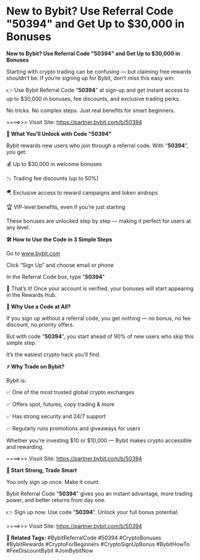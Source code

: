 # New to Bybit? Use Referral Code "50394" and Get Up to $30,000 in Bonuses

**New to Bybit? Use Referral Code "50394" and Get Up to $30,000 in Bonuses**

Starting with crypto trading can be confusing — but claiming free rewards shouldn’t be. If you’re signing up for Bybit, don’t miss this easy win:

👉 Use Bybit Referral Code "**50394**" at sign-up and get instant access to up to $30,000 in bonuses, fee discounts, and exclusive trading perks.

No tricks. No complex steps. Just real benefits for smart beginners.

====>>> Vissit Site: https://partner.bybit.com/b/50394

**🎁 What You’ll Unlock with Code "50394"**

Bybit rewards new users who join through a referral code. With "**50394**", you get:

💰 Up to $30,000 in welcome bonuses

📉 Trading fee discounts (up to 50%)

🪂 Exclusive access to reward campaigns and token airdrops

🏆 VIP-level benefits, even if you’re just starting

These bonuses are unlocked step by step — making it perfect for users at any level.

**🛠 How to Use the Code in 3 Simple Steps**

Go to www.bybit.com

Click “Sign Up” and choose email or phone

In the Referral Code box, type "**50394**"

🎉 That’s it! Once your account is verified, your bonuses will start appearing in the Rewards Hub.

**🧠 Why Use a Code at All?**

If you sign up without a referral code, you get nothing — no bonus, no fee discount, no priority offers.

But with code "**50394**", you start ahead of 90% of new users who skip this simple step.

It’s the easiest crypto hack you’ll find.

**⚡ Why Trade on Bybit?**

Bybit is:

✅ One of the most trusted global crypto exchanges

✅ Offers spot, futures, copy trading & more

✅ Has strong security and 24/7 support

✅ Regularly runs promotions and giveaways for users

Whether you’re investing $10 or $10,000 — Bybit makes crypto accessible and rewarding.

====>>> Vissit Site: https://partner.bybit.com/b/50394


**🚀 Start Strong, Trade Smart**

You only sign up once. Make it count.

Bybit Referral Code "**50394**" gives you an instant advantage, more trading power, and better returns from day one.

👉 Sign up now. Use code "**50394**". Unlock your full bonus potential.

====>>> Vissit Site: https://partner.bybit.com/b/50394


**🔖 Related Tags:**
#BybitReferralCode #50394 #CryptoBonuses #BybitRewards #CryptoForBeginners #CryptoSignUpBonus #BybitHowTo #FeeDiscountBybit #JoinBybitNow

